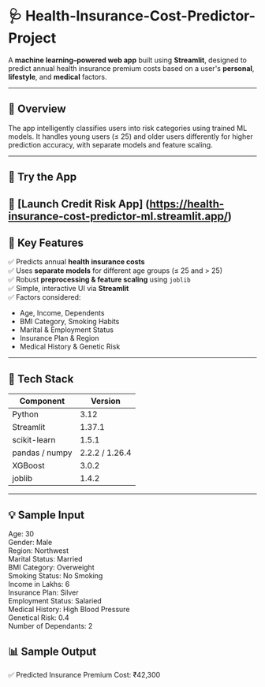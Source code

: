 # 🩺 Health-Insurance-Cost-Predictor-Project

A **machine learning–powered web app** built using **Streamlit**, designed to predict annual health insurance premium costs based on a user's **personal**, **lifestyle**, and **medical** factors.

---

## 🌟 Overview

The app intelligently classifies users into risk categories using trained ML models. It handles young users (≤ 25) and older users differently for higher prediction accuracy, with separate models and feature scaling.

---

## 🚀 Try the App

🔗 [Launch Credit Risk App] (https://health-insurance-cost-predictor-ml.streamlit.app/)
---

## 🚀 Key Features

✅ Predicts annual **health insurance costs**  
✅ Uses **separate models** for different age groups (≤ 25 and > 25)  
✅ Robust **preprocessing & feature scaling** using `joblib`  
✅ Simple, interactive UI via **Streamlit**  
✅ Factors considered:

- Age, Income, Dependents  
- BMI Category, Smoking Habits  
- Marital & Employment Status  
- Insurance Plan & Region  
- Medical History & Genetic Risk  

---

## 🧠 Tech Stack

| Component       | Version     |
|----------------|-------------|
| Python          | 3.12        |
| Streamlit       | 1.37.1      |
| scikit-learn    | 1.5.1       |
| pandas / numpy  | 2.2.2 / 1.26.4 |
| XGBoost         | 3.0.2       |
| joblib          | 1.4.2       |

---

## 💡 Sample Input

Age: 30  
Gender: Male  
Region: Northwest  
Marital Status: Married  
BMI Category: Overweight  
Smoking Status: No Smoking  
Income in Lakhs: 6  
Insurance Plan: Silver  
Employment Status: Salaried  
Medical History: High Blood Pressure  
Genetical Risk: 0.4  
Number of Dependants: 2  

## 📊 Sample Output 
✅ Predicted Insurance Premium Cost: ₹42,300 




